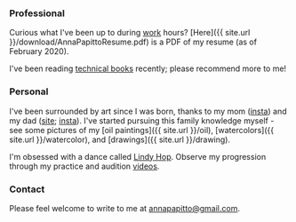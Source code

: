 ### Professional

Curious what I've been up to during [work](https://www.linkedin.com/in/anna-papitto/) hours? [Here]({{ site.url }}/download/AnnaPapittoResume.pdf) is a PDF of my resume (as of February 2020).

I've been reading [technical books](https://www.goodreads.com/review/list/107974217-anna-papitto?shelf=technical) recently; please recommend more to me!

### Personal

I've been surrounded by art since I was born, thanks to my mom ([insta](https://www.instagram.com/amei_art_gallery/)) and my dad ([site](https://www.brucepapitto.com/); [insta](https://www.instagram.com/brucepapittostudio/)). I've started pursuing this family knowledge myself - see some pictures of my [oil paintings]({{ site.url }}/oil), [watercolors]({{ site.url }}/watercolor), and [drawings]({{ site.url }}/drawing).

I'm obsessed with a dance called [Lindy Hop](https://en.wikipedia.org/wiki/Lindy_Hop). Observe my progression through my practice and audition [videos](https://www.youtube.com/playlist?list=PLleMhVsxATAS5iZEDKibwG61kd76IkB3M).

### Contact

Please feel welcome to write to me at [annapapitto@gmail.com](mailto:annapapitto@gmail.com).
